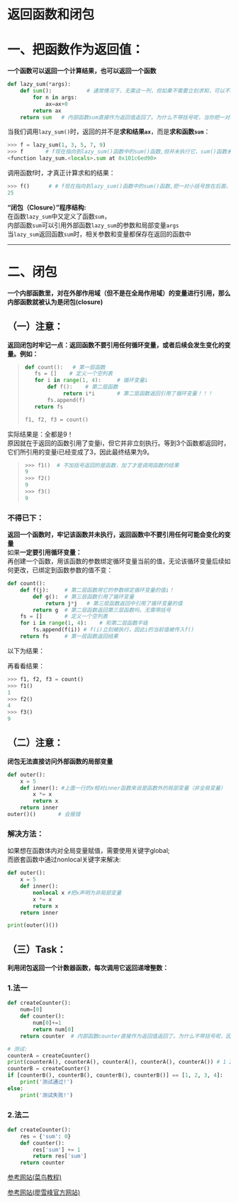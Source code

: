 # 返回函数和闭包

# 一、把函数作为返回值：


**一个函数可以返回一个计算结果，也可以返回一个函数**
```python
def lazy_sum(*args):
    def sum():           # 通常情况下，无需这一列，但如果不需要立刻求和，可以不返回求和的结果，而是返回求和的函数
        for n in args:
            ax=ax+0
        return ax
    return sum   # 内部函数sum直接作为返回值返回了。为什么不带括号呢，当你把一对小括号放在后面，这个函数就会执行；然而如果你不放括号在它后面，那它可以被到处传递，并且可以赋值给别的变量而不去执行它
```

当我们调用`lazy_sum()`时，返回的并不是**求和结果`ax`**，而是**求和函数`sum`**：

```python
>>> f = lazy_sum(1, 3, 5, 7, 9)
>>> f       # f现在指向到lazy_sum()函数中的sum()函数,但并未执行它，sum()函数未被调用
<function lazy_sum.<locals>.sum at 0x101c6ed90>
```

调用函数f时，才真正计算求和的结果：

```python
>>> f()      # # f现在指向到lazy_sum()函数中的sum()函数,把一对小括号放在后面，这个函数就会执行
25
```

**“闭包（Closure）”程序结构:**  
在函数`lazy_sum`中又定义了函数`sum`，  
内部函数`sum`可以引用外部函数`lazy_sum`的参数和局部变量`args`  
当`lazy_sum`返回函数`sum`时，相关参数和变量都保存在返回的函数中


************************************


# 二、闭包

**一个内部函数里，对在外部作用域（但不是在全局作用域）的变量进行引用，那么内部函数就被认为是闭包(closure)**

## （一）注意：

**返回闭包时牢记一点：返回函数不要引用任何循环变量，或者后续会发生变化的变量。例如：**  

>```python
>def count():   # 第一层函数
>    fs = []    # 定义一个空列表
>    for i in range(1, 4):     # 循环变量i
>        def f():    # 第二层函数
>             return i*i       # 第二层函数返回引用了循环变量！！！
>        fs.append(f)
>    return fs
>
>f1, f2, f3 = count()
>```

实际结果是：全都是9！  
原因就在于返回的函数引用了变量i，但它并非立刻执行。等到3个函数都返回时，它们所引用的变量i已经变成了3，因此最终结果为9。
>```python
>>>> f1()  # 不加括号返回的是函数，加了才是调用函数的结果
>9
>>>> f2()
>9
>>>> f3()
>9
>```

### 不得已下：
**返回一个函数时，牢记该函数并未执行，返回函数中不要引用任何可能会变化的变量**  
如果**一定要引用循环变量：**   
再创建一个函数，用该函数的参数绑定循环变量当前的值，无论该循环变量后续如何更改，已绑定到函数参数的值不变：


```python
def count():
    def f(j):     # 第二层函数用它的参数绑定循环变量的值i！
        def g():  # 第三层函数引用了循环变量
            return j*j   # 第三层函数返回中引用了循环变量的值
        return g  # 第二层函数返回第三层函数吗，无需带括号
    fs = []       # 定义一个空列表
    for i in range(1, 4):    # 和第二层函数平级
        fs.append(f(i)) # f(i)立刻被执行，因此i的当前值被传入f()
    return fs     # 第一层函数返回结果
```


以下为结果：

再看看结果：
```python
>>> f1, f2, f3 = count()
>>> f1()
1
>>> f2()
4
>>> f3()
9
```


## （二）注意：
**闭包无法直接访问外部函数的局部变量**

```python
def outer():
    x = 5 
    def inner(): #上面一行的x相对inner函数来说是函数外的局部变量（非全局变量）
        x *= x
        return x
    return inner
outer()()       # 会报错
```

### 解决方法：  
如果想在函数体内对全局变量赋值，需要使用关键字global;  
而嵌套函数中通过nonlocal关键字来解决:
```python
def outer():
    x = 5 
    def inner(): 
        nonlocal x #把x声明为非局部变量
        x *= x
        return x
    return inner 

print(outer()())
```



## （三）Task：

**利用闭包返回一个计数器函数，每次调用它返回递增整数：**


### 1.法一
```python
def createCounter():
    num=[0]
    def counter():
        num[0]+=1
        return num[0]
    return counter  # 内部函数counter直接作为返回值返回了。为什么不带括号呢，因为函数名其实就是指向函数的变量.

# 测试:
counterA = createCounter()
print(counterA(), counterA(), counterA(), counterA(), counterA()) # 1 2 3 4 5
counterB = createCounter()
if [counterB(), counterB(), counterB(), counterB()] == [1, 2, 3, 4]:
    print('测试通过!')
else:
    print('测试失败!')

```
### 2.法二

```python
def createCounter():
    res = {'sum': 0}
    def counter():
        res['sum'] += 1
        return res['sum']
    return counter
```

[参考网站(菜鸟教程)](https://www.runoob.com/w3cnote/python-func-decorators.html)

[参考网站(廖雪峰官方网站)](https://www.liaoxuefeng.com/wiki/1016959663602400/1017451662295584#0)
